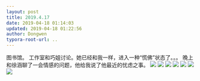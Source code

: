 ```yaml
---
layout: post
title: 2019.4.17
date: 2019-04-18 01:14:03
updated: 2019-04-18 01:22:56
author: Dongwen
typora-root-url: ..
---
```




图书馆。
工作室和巧姐讨论。她已经和我一样，进入一种“慌佛”状态了。。。
晚上和徐涵聊了一会情感的问题，他给我说了他最近的忧虑之事。       ![](/img/in-post/p60033534.jpg)
![](/img/in-post/p60033535.jpg)
![](/img/in-post/p60033528.jpg)
![](/img/in-post/p60033531.jpg)
![](/img/in-post/p60033602.jpg)
![](/img/in-post/p60033530.jpg)
![](/img/in-post/p60033601.jpg)
